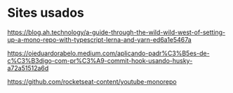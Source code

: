 # Sites usados

https://blog.ah.technology/a-guide-through-the-wild-wild-west-of-setting-up-a-mono-repo-with-typescript-lerna-and-yarn-ed6a1e5467a

https://oieduardorabelo.medium.com/aplicando-padr%C3%B5es-de-c%C3%B3digo-com-pr%C3%A9-commit-hook-usando-husky-a72a51512a6d

https://github.com/rocketseat-content/youtube-monorepo
